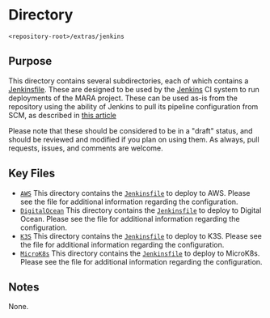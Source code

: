 # Directory

`<repository-root>/extras/jenkins`

## Purpose

This directory contains several subdirectories, each of which contains a
[Jenkinsfile](https://www.jenkins.io/doc/book/pipeline/jenkinsfile/). These are
designed to be used by the [Jenkins](https://www.jenkins.io/) CI system to run
deployments of the MARA project. These can be used as-is from the repository
using the ability of Jenkins to pull its pipeline configuration from SCM, as
described in
[this article](https://www.jenkins.io/doc/book/pipeline/getting-started/#defining-a-pipeline-in-scm)

Please note that these should be considered to be in a "draft" status, and
should be reviewed and modified if you plan on using them. As always, pull
requests, issues, and comments are welcome.

## Key Files

- [`AWS`](./AWS) This directory contains the [`Jenkinsfile`](./AWS/Jenkinsfile)
  to deploy to AWS. Please see the file for additional information regarding the
  configuration.
- [`DigitalOcean`](./DigitalOcean) This directory contains the
  [`Jenkinsfile`](./DigitalOcean/Jenkinsfile) to deploy to Digital Ocean. Please
  see the file for additional information regarding the configuration.
- [`K3S`](./K3S) This directory contains the [`Jenkinsfile`](./AWS/Jenkinsfile)
  to deploy to K3S. Please see the file for additional information regarding the
  configuration.
- [`MicroK8s`](./MicroK8s) This directory contains the
  [`Jenkinsfile`](./AWS/MicroK8s) to deploy to MicroK8s. Please see the file for
  additional information regarding the configuration.

## Notes

None.

